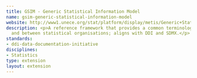 ```yaml
---
title: GSIM - Generic Statistical Information Model
name: gsim-generic-statistical-information-model
website: http://www1.unece.org/stat/platform/display/metis/Generic+Statistical+Information+Model
description: <p>A reference framework that provides a common terminology acroos
  and between statistical organisations; aligns with DDI and SDMX.</p>
standards:
- ddi-data-documentation-initiative
disciplines:
- Statistics
type: extension
layout: extension
---
```


